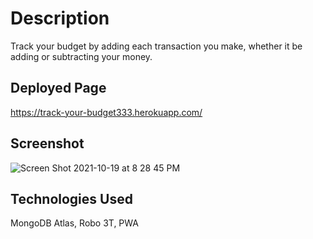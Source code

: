 # Description
Track your budget by adding each transaction you make, whether it be adding or subtracting your money.

## Deployed Page
https://track-your-budget333.herokuapp.com/

## Screenshot
![Screen Shot 2021-10-19 at 8 28 45 PM](https://user-images.githubusercontent.com/78561316/138023840-8f523581-f9db-4ead-9742-e39ad2b92c90.png)

## Technologies Used
MongoDB Atlas, Robo 3T, PWA
